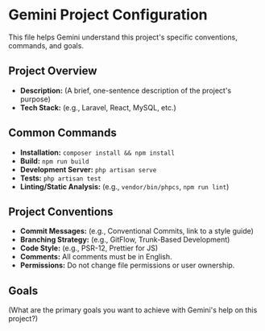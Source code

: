 # Gemini Project Configuration

This file helps Gemini understand this project's specific conventions, commands, and goals.

## Project Overview

*   **Description:** (A brief, one-sentence description of the project's purpose)
*   **Tech Stack:** (e.g., Laravel, React, MySQL, etc.)

## Common Commands

*   **Installation:** `composer install && npm install`
*   **Build:** `npm run build`
*   **Development Server:** `php artisan serve`
*   **Tests:** `php artisan test`
*   **Linting/Static Analysis:** (e.g., `vendor/bin/phpcs`, `npm run lint`)

## Project Conventions

*   **Commit Messages:** (e.g., Conventional Commits, link to a style guide)
*   **Branching Strategy:** (e.g., GitFlow, Trunk-Based Development)
*   **Code Style:** (e.g., PSR-12, Prettier for JS)
*   **Comments:** All comments must be in English.
*   **Permissions:** Do not change file permissions or user ownership.

## Goals

(What are the primary goals you want to achieve with Gemini's help on this project?)
